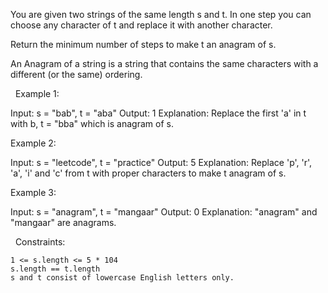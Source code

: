 You are given two strings of the same length s and t. In one step you can choose any character of t and replace it with another character.

Return the minimum number of steps to make t an anagram of s.

An Anagram of a string is a string that contains the same characters with a different (or the same) ordering.

 
Example 1:

Input: s = "bab", t = "aba"
Output: 1
Explanation: Replace the first 'a' in t with b, t = "bba" which is anagram of s.


Example 2:

Input: s = "leetcode", t = "practice"
Output: 5
Explanation: Replace 'p', 'r', 'a', 'i' and 'c' from t with proper characters to make t anagram of s.


Example 3:

Input: s = "anagram", t = "mangaar"
Output: 0
Explanation: "anagram" and "mangaar" are anagrams. 


 
Constraints:


	1 <= s.length <= 5 * 104
	s.length == t.length
	s and t consist of lowercase English letters only.

